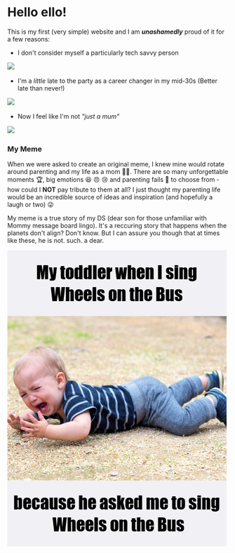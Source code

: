 # Hello ello!

This is my first (very simple) website and I am ***unashamedly*** proud of it for a few reasons:
- I don't consider myself a particularly tech savvy person

![](https://c.tenor.com/ftwl9XdoLTEAAAAM/hello-old-people.gif)

- I'm a *little* late to the party as a career changer in my mid-30s (Better late than never!)

![](https://c.tenor.com/bMUpd_gRqzEAAAAM/salem-the-cat-black-cat.gif)

- Now I feel like I'm not *"just a mum"*

![](https://c.tenor.com/bXS4ah2zLB4AAAAM/just-because-im-a-mom-doesnt-mean-im-dead.gif)


### My Meme

When we were asked to create an original meme, I knew mine would rotate around parenting and my life as a mom 👩‍🍼.
There are so many unforgettable moments 🏆, big emotions 😆 😠 😢 and parenting fails 💩 to choose from - how could I __NOT__ pay tribute to them at all? 
I just thought my parenting life would be an incredible source of ideas and inspiration (and hopefully a laugh or two) 😜

My meme is a true story of my DS (dear son for those unfamiliar with Mommy message board lingo).
It's a reccuring story that happens when the planets don't align? Don't know. But I can assure you though that at times like these, he is not. such. a dear.

![](my_meme.png)
